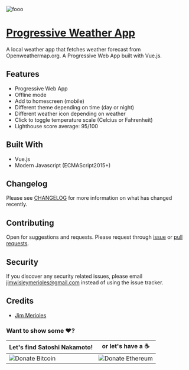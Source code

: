 ![fooo](https://user-images.githubusercontent.com/9766310/36504143-7796099e-178a-11e8-90df-5a1ed43a65b3.png)

# [Progressive Weather App](https://jimmerioles.github.io/progressive-weather-app/)
A local weather app that fetches weather forecast from Openweathermap.org. A Progressive Web App built with Vue.js.

## Features
* Progressive Web App
* Offline mode
* Add to homescreen (mobile)
* Different theme depending on time (day or night)
* Different weather icon depending on weather
* Click to toggle temperature scale (Celcius or Fahrenheit)
* Lighthouse score average: 95/100

## Built With
* Vue.js
* Modern Javascript (ECMAScript2015+)

## Changelog

Please see [CHANGELOG][link-changelog] for more information on what has changed recently.

## Contributing

Open for suggestions and requests. Please request through [issue][link-issue] or [pull requests][link-pull-request].

## Security

If you discover any security related issues, please email jimwisleymerioles@gmail.com instead of using the issue tracker.

## Credits

- [Jim Merioles][link-author]

### Want to show some :heart:?

Let's find Satoshi Nakamoto! | or let's have a :coffee:
------------ | ------------
![Donate Bitcoin][ico-bitcoin] | ![Donate Ethereum][ico-ethereum]


[ico-bitcoin]: https://img.shields.io/badge/Bitcoin-1KBT3Mzsr2dZqhQqNYx4gum8Yuyd61UzNk-blue.svg?style=flat-square
[ico-ethereum]: https://img.shields.io/badge/Ethereum-0x7896E9C4118e495Eb7001a847BBFA3C29Dfc69d9-blue.svg?style=flat-square

[link-author]: https://twitter.com/jimmerioles
[link-changelog]: https://github.com/jimmerioles/progressive-weather-app/releases
[link-issue]: https://github.com/jimmerioles/progressive-weather-app/issues/new
[link-pull-request]: https://github.com/jimmerioles/progressive-weather-app/pull/new/master
